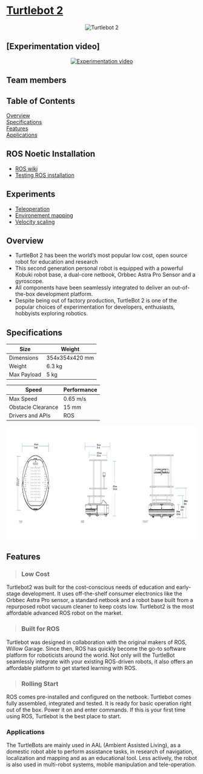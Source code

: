 # [Turtlebot 2](https://www.turtlebot.com/turtlebot2/)
<p align="center">
  <img width="350" src="https://user-images.githubusercontent.com/44544565/201526868-b8ce8391-5ef5-4441-a118-1c8054eb4c65.jpg" title="Turtlebot 2">
</p>

## [Experimentation video]
<div align="center">
  <a href="resources/img/turtlebot2_specs.png"> <img src="" alt="Experimentation video"></a>
</div>

## Team members


## Table of Contents  
[Overview](#overview)  
[Specifications](#specifications) <br />
[Features ](#features)<br />
[Applications](#applications)

## ROS Noetic Installation
 - [ROS wiki](http://wiki.ros.org/noetic/Installation/Ubuntu)
 - [Testing ROS installation](./testing%20ROS%installation)

## Experiments
  - [Teleoperation](./Teleoperation)
  - [Environement mapping](./Mapping%20a%20environment)
  - [Velocity scaling](./Velocity%20scaling)
  
## Overview
- TurtleBot 2 has been the world’s most popular low cost, open source robot for education and research
- This second generation personal robot is equipped with a powerful Kobuki robot base, a dual-core netbook, Orbbec Astra Pro Sensor and a gyroscope. 
- All components have been seamlessly integrated to deliver an out-of-the-box development platform.
- Despite being out of factory production, TurtleBot 2 is one of the popular choices of experimentation for developers, enthusiasts, hobbyists exploring robotics.

## Specifications

|  Size  |  Weight  |
|  ---------- |  -------------  |
|  Dimensions  |  354x354x420 mm  |
|  Weight  |  6.3 kg  |
|  Max Payload  |  5 kg  |


|  Speed  |  Performance  |
|  ---------  |  ----------  |
|  Max Speed  |  0.65 m/s  |
|  Obstacle Clearance  |  15 mm |
|  Drivers and APIs  |  ROS  |


<p align="center">
  <img width="1050" height="300" src="resources/img/turtlebot2_specs.png" title="Top, Side and Front view">
</p>


## Features

> ### Low Cost
Turtlebot2 was built for the cost-conscious needs of education and early-stage development. It uses off-the-shelf consumer electronics like the Orbbec Astra Pro sensor, a standard netbook and a robot base built from a repurposed robot vacuum cleaner to keep costs low. Turtlebot2 is the most affordable advanced ROS robot on the market.
 
> ### Built for ROS
Turtlebot was designed in collaboration with the original makers of ROS, Willow Garage. Since then, ROS has quickly become the go-to software platform for roboticists around the world. Not only will the TurtleBot seamlessly integrate with your existing ROS-driven robots, it also offers an affordable platform to get started learning with ROS.
 
> ### Rolling Start
ROS comes pre-installed and configured on the netbook. Turtlebot comes fully assembled, integrated and tested. It is ready for basic operation right out of the box. Power it on and enter commands. If this is your first time using ROS, Turtlebot is the best place to start.

### Applications
The TurtleBots are mainly used in AAL (Ambient Assisted Living), as a domestic robot able to perform assistance tasks, in research of navigation, localization and mapping and as an educational tool. Less actively, the robot is also used in multi-robot systems, mobile manipulation and tele-operation.

